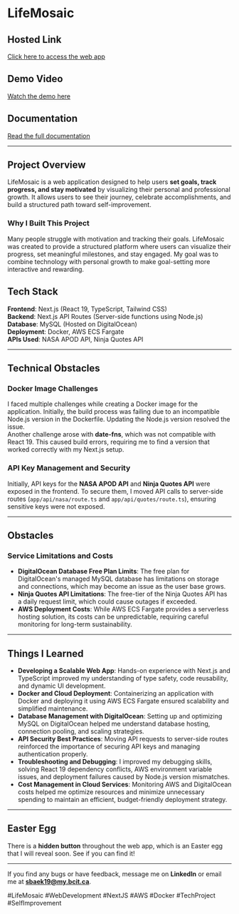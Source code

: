 # LifeMosaic

## Hosted Link
[Click here to access the web app](http://34.227.80.231:8080/)

## Demo Video
[Watch the demo here](https://youtu.be/E6KA0_gnDHU)

## Documentation
[Read the full documentation](https://docs.google.com/document/d/1rqWor3jHVr1iwcrV1MqIWWe9rQd8L_qzTcPTTVKruMQ/edit?usp=sharing)

---

## Project Overview

LifeMosaic is a web application designed to help users **set goals, track progress, and stay motivated** by visualizing their personal and professional growth. It allows users to see their journey, celebrate accomplishments, and build a structured path toward self-improvement.

### Why I Built This Project
Many people struggle with motivation and tracking their goals. LifeMosaic was created to provide a structured platform where users can visualize their progress, set meaningful milestones, and stay engaged. My goal was to combine technology with personal growth to make goal-setting more interactive and rewarding.

## Tech Stack

**Frontend**: Next.js (React 19, TypeScript, Tailwind CSS)  
**Backend**: Next.js API Routes (Server-side functions using Node.js)  
**Database**: MySQL (Hosted on DigitalOcean)  
**Deployment**: Docker, AWS ECS Fargate  
**APIs Used**: NASA APOD API, Ninja Quotes API  

---

## Technical Obstacles

### Docker Image Challenges
I faced multiple challenges while creating a Docker image for the application. Initially, the build process was failing due to an incompatible Node.js version in the Dockerfile. Updating the Node.js version resolved the issue.  
Another challenge arose with **date-fns**, which was not compatible with React 19. This caused build errors, requiring me to find a version that worked correctly with my Next.js setup.

### API Key Management and Security
Initially, API keys for the **NASA APOD API** and **Ninja Quotes API** were exposed in the frontend. To secure them, I moved API calls to server-side routes (`app/api/nasa/route.ts` and `app/api/quotes/route.ts`), ensuring sensitive keys were not exposed.

---

## Obstacles

### Service Limitations and Costs
- **DigitalOcean Database Free Plan Limits**: The free plan for DigitalOcean's managed MySQL database has limitations on storage and connections, which may become an issue as the user base grows.
- **Ninja Quotes API Limitations**: The free-tier of the Ninja Quotes API has a daily request limit, which could cause outages if exceeded.
- **AWS Deployment Costs**: While AWS ECS Fargate provides a serverless hosting solution, its costs can be unpredictable, requiring careful monitoring for long-term sustainability.

---

## Things I Learned

- **Developing a Scalable Web App**: Hands-on experience with Next.js and TypeScript improved my understanding of type safety, code reusability, and dynamic UI development.
- **Docker and Cloud Deployment**: Containerizing an application with Docker and deploying it using AWS ECS Fargate ensured scalability and simplified maintenance.
- **Database Management with DigitalOcean**: Setting up and optimizing MySQL on DigitalOcean helped me understand database hosting, connection pooling, and scaling strategies.
- **API Security Best Practices**: Moving API requests to server-side routes reinforced the importance of securing API keys and managing authentication properly.
- **Troubleshooting and Debugging**: I improved my debugging skills, solving React 19 dependency conflicts, AWS environment variable issues, and deployment failures caused by Node.js version mismatches.
- **Cost Management in Cloud Services**: Monitoring AWS and DigitalOcean costs helped me optimize resources and minimize unnecessary spending to maintain an efficient, budget-friendly deployment strategy.

---

## Easter Egg
There is a **hidden button** throughout the web app, which is an Easter egg that I will reveal soon. See if you can find it!

---

If you find any bugs or have feedback, message me on **LinkedIn** or email me at **sbaek19@my.bcit.ca**.

#LifeMosaic #WebDevelopment #NextJS #AWS #Docker #TechProject #SelfImprovement
